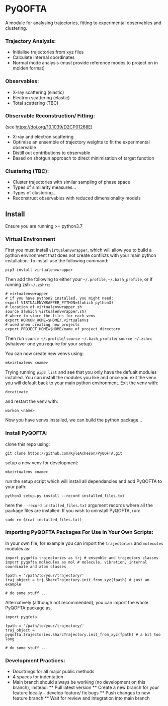 # PyQOFTA

A module for analysing trajectories, fitting to experimental observables and clustering.

### Trajectory Analysis:
* Initialise trajectories from xyz files
* Calculate internal coordinates
* Normal mode analysis (must provide reference modes to project on in molden format)

### Observables:
* X-ray scattering (elastic)
* Electron scattering (elastic)
* Total scattering (TBC)

### Observable Reconstruction/ Fitting:
(see https://doi.org/10.1039/D2CP01268E) 
* X-ray and electron scattering
* Optimise an ensemble of trajectory weights to fit the experimental observable
* Distill out contributions to observable
* Based on shotgun approach to direct minimisation of target function

### Clustering (TBC):
* Cluster trajectories with similar sampling of phase space
* Types of similarity measures...
* Types of clustering...
* Reconstruct observables with reduced dimensionality models


## Install

Ensure you are running >= python3.7

### Virtual Environment

First you must install `virtualenvwrapper`, which will allow you to build a
python environment that does not create conflicts with your main python installation.
To install use the following command:

```
pip3 install virtualenvwrapper
```

Then add the following to either your `~/.profile`, `~/.bash_profile`, or if running zsh `~/.zshrc`:

```
# virtualenvwrapper
# if you have python2 installed, you might need:
export VIRTUALENVWRAPPER_PYTHON=$(which python3)
# location of virtualenvwrapper.sh
source $(which virtualenvwrapper.sh)
# where to store the files for each venv
export WORKON_HOME=$HOME/.virtualenvs
# used when creating new projects
export PROJECT_HOME=$HOME/name_of_project_directory
```

Then run `source ~/.profile`/ `source ~/.bash_profile`/ `source ~/.zshrc` (whatever one you require for your setup)


You can now create new venvs using:

```
mkvirtualenv <name>
```

Trying running `pip3 list` and see that you only have the defualt modules installed.
You can install the modules you like and once you exit the venv you will default back to your main python environment. Exit the venv with:

```
decativate
```

and restart the venv with:

```
workon <name>
```

Now you have venvs installed, we can build the python package...

### Install PyQOFTA:

clone this repo using:

```
git clone https://github.com/KyleAcheson/PyQOFTA.git 
```

setup a new venv for development:

```
mkvirtualenv <name>
```

run the setup script which will install all dependancies and add PyQOFTA to your path:

```
python3 setup.py install --record installed_files.txt
```

here the `--record installed_files.txt` argument records where all the package files are installed.
If you wish to uninstall PyQOFTA, run:

```
sudo rm $(cat installed_files.txt)
```

### Importing PyQOFTA Packages For Use In Your Own Scripts:

In your own file, for example you can import the `trajectories` and `molecules` modules as:

```
import pyqofta.trajectories as trj # ensemble and trajectory classes
import pyqofta.molecules as mol # molecule, vibration, internal coordinate and atom classes

fpath = '/path/to/your/trajectory/'
traj_object = trj.SharcTrajectory.init_from_xyz(fpath) # just an example

# do some stuff ...

```

Alternatively (although not recommended), you can import the whole PyQOFTA package as,

```
import pyqfota

fpath = '/path/to/your/trajectory/'
traj_object = pyqofta.trajectories.SharcTrajectory.init_from_xyz(fpath) # a bit too long

# do some stuff ...

```

### Development Practices:

* Docstrings for all major public methods
* 4 spaces for indentation 
* Main branch should always be working (no development on this branch), instead:
** Pull latest version
** Create a new branch for your feature locally - develop feature/ fix bugs
** Push changes to new feature branch
** Wait for review and integration into main branch
